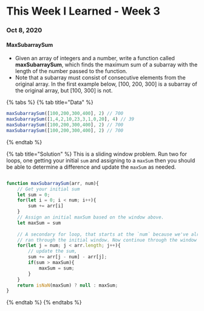 # This Week I Learned - Week 3

### Oct 8, 2020

#### MaxSubarraySum

* Given an array of integers and a number, write a function called **maxSubarraySum**, which finds the maximum sum of a subarray with the length of the number passed to the function.
* Note that a subarray must consist of consecutive elements from the original array. In the first example below, \[100, 200, 300\] is a subarray of the original array, but \[100, 300\] is not.

{% tabs %}
{% tab title="Data" %}
```javascript
maxSubarraySum([100,200,300,400], 2) // 700
maxSubarraySum([1,4,2,10,23,3,1,0,20], 4) // 39
maxSubarraySum([100,200,300,400], 2) // 700
maxSubarraySum([100,200,300,400], 2) // 700
```
{% endtab %}

{% tab title="Solution" %}
This is a sliding window problem. Run two for loops, one getting your initial `sum` and assigning to a `maxSum` then you should be able to determine a difference and update the `maxSum` as needed. 

```javascript

function maxSubarraySum(arr, num){ 
    // Get your initial sum
    let sum = 0;
    for(let i = 0; i < num; i++){
        sum += arr[i]
    }    
    // Assign an initial maxSum based on the window above.
    let maxSum = sum
    
    // A secondary for loop, that starts at the `num` because we've already
    // ran through the initial window. Now continue through the window
    for(let j = num; j < arr.length; j++){
        // update the sum,
        sum += arr[j - num] - arr[j];
        if(sum > maxSum){
            maxSum = sum;
        }
    }
    return isNaN(maxSum) ? null : maxSum;
}
```
{% endtab %}
{% endtabs %}

